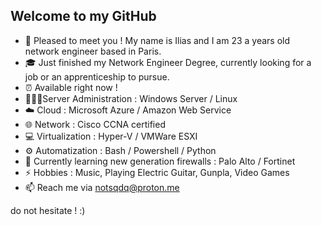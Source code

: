 ## Welcome to my GitHub 

- 👋 Pleased to meet you ! My name is Ilias and I am 23 a years old network engineer based in Paris.
- 🎓 Just finished my Network Engineer Degree, currently looking for a job or an apprenticeship to pursue.
- ⏰ Available right now !
- 👩🏻‍💻Server Administration : Windows Server / Linux
- ☁️ Cloud : Microsoft Azure / Amazon Web Service
- 🌐 Network : Cisco CCNA certified
- 💻 Virtualization : Hyper-V / VMWare ESXI
- ⚙️ Automatization : Bash / Powershell / Python
- 💪 Currently learning new generation firewalls : Palo Alto / Fortinet
- ⚡ Hobbies : Music, Playing Electric Guitar, Gunpla, Video Games
- 📫 Reach me via notsqdq@proton.me

do not hesitate ! :)
